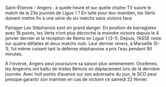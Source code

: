 
Saint-Étienne - Angers : à quelle heure et sur quelle chaîne TV suivre le match de la 23e journée de Ligue 1 ?
En lutte pour leur maintien, les Verts doivent mettre fin à une série de six matchs sans victoire face

Partager
Les Stéphanois sont en grand danger. En position de barragistes avec 18 points, les Verts n’ont plus décroché la moindre victoire depuis le 4 janvier dernier et la réception de Reims en Ligue 1 (3-1). Depuis, l’ASSE reste sur quatre défaites et deux matchs nuls. Leur dernier revers, à Marseille (5-1), fut même cuisant tant la défense stéphanoise a pris l’eau pendant 90 minutes.

À l’inverse, Angers peut poursuivre sa saison plus sereinement. Onzièmes, les Angevins ont battu de tristes Rémois en déplacement lors de la dernière journée. Avec huit points d’avance sur son adversaire du jour, le SCO peut presque garantir son maintien en cas de victoire ce samedi 22 février.
